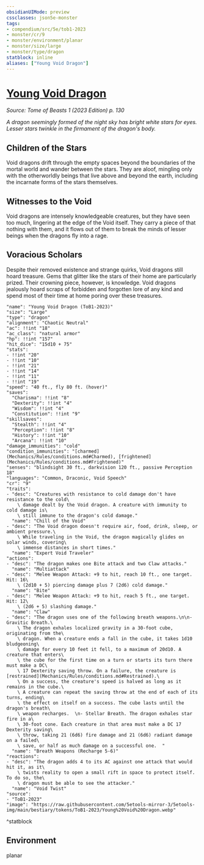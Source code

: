 ```yaml
---
obsidianUIMode: preview
cssclasses: json5e-monster
tags:
- compendium/src/5e/tob1-2023
- monster/cr/9
- monster/environment/planar
- monster/size/large
- monster/type/dragon
statblock: inline
aliases: ["Young Void Dragon"]
---
```

# [Young Void Dragon](Mechanics\bestiary\dragon/young-void-dragon-tob1-2023.md)
*Source: Tome of Beasts 1 (2023 Edition) p. 130*  

*A dragon seemingly formed of the night sky has bright white stars for eyes. Lesser stars twinkle in the firmament of the dragon's body.*

## Children of the Stars

Void dragons drift through the empty spaces beyond the boundaries of the mortal world and wander between the stars. They are aloof, mingling only with the otherworldly beings that live above and beyond the earth, including the incarnate forms of the stars themselves.

## Witnesses to the Void

Void dragons are intensely knowledgeable creatures, but they have seen too much, lingering at the edge of the Void itself. They carry a piece of that nothing with them, and it flows out of them to break the minds of lesser beings when the dragons fly into a rage.

## Voracious Scholars

Despite their removed existence and strange quirks, Void dragons still hoard treasure. Gems that glitter like the stars of their home are particularly prized. Their crowning piece, however, is knowledge. Void dragons jealously hoard scraps of forbidden and forgotten lore of any kind and spend most of their time at home poring over these treasures.

```statblock
"name": "Young Void Dragon (ToB1-2023)"
"size": "Large"
"type": "dragon"
"alignment": "Chaotic Neutral"
"ac": !!int "18"
"ac_class": "natural armor"
"hp": !!int "157"
"hit_dice": "15d10 + 75"
"stats":
- !!int "20"
- !!int "10"
- !!int "21"
- !!int "14"
- !!int "11"
- !!int "19"
"speed": "40 ft., fly 80 ft. (hover)"
"saves":
  "Charisma": !!int "8"
  "Dexterity": !!int "4"
  "Wisdom": !!int "4"
  "Constitution": !!int "9"
"skillsaves":
  "Stealth": !!int "4"
  "Perception": !!int "8"
  "History": !!int "10"
  "Arcana": !!int "10"
"damage_immunities": "cold"
"condition_immunities": "[charmed](Mechanics/Rules/conditions.md#Charmed), [frightened](Mechanics/Rules/conditions.md#Frightened)"
"senses": "blindsight 30 ft., darkvision 120 ft., passive Perception 18"
"languages": "Common, Draconic, Void Speech"
"cr": "9"
"traits":
- "desc": "Creatures with resistance to cold damage don't have resistance to the cold\
    \ damage dealt by the Void dragon. A creature with immunity to cold damage is\
    \ still immune to the dragon's cold damage."
  "name": "Chill of the Void"
- "desc": "The Void dragon doesn't require air, food, drink, sleep, or ambient pressure.\
    \ While traveling in the Void, the dragon magically glides on solar winds, covering\
    \ immense distances in short times."
  "name": "Expert Void Traveler"
"actions":
- "desc": "The dragon makes one Bite attack and two Claw attacks."
  "name": "Multiattack"
- "desc": "Melee Weapon Attack: +9 to hit, reach 10 ft., one target. Hit: 16\
    \ (2d10 + 5) piercing damage plus 7 (2d6) cold damage."
  "name": "Bite"
- "desc": "Melee Weapon Attack: +9 to hit, reach 5 ft., one target. Hit: 12\
    \ (2d6 + 5) slashing damage."
  "name": "Claw"
- "desc": "The dragon uses one of the following breath weapons.\n\n- Gravitic Breath.\
    \ The dragon exhales localized gravity in a 30-foot cube, originating from the\
    \ dragon. When a creature ends a fall in the cube, it takes 1d10 bludgeoning\
    \ damage for every 10 feet it fell, to a maximum of 20d10. A creature that enters\
    \ the cube for the first time on a turn or starts its turn there must make a DC\
    \ 17 Dexterity saving throw. On a failure, the creature is [restrained](Mechanics/Rules/conditions.md#Restrained).\
    \ On a success, the creature's speed is halved as long as it remains in the cube.\
    \ A creature can repeat the saving throw at the end of each of its turns, ending\
    \ the effect on itself on a success. The cube lasts until the dragon's breath\
    \ weapon recharges.  \n- Stellar Breath. The dragon exhales star fire in a\
    \ 30-foot cone. Each creature in that area must make a DC 17 Dexterity saving\
    \ throw, taking 21 (6d6) fire damage and 21 (6d6) radiant damage on a failed\
    \ save, or half as much damage on a successful one.  "
  "name": "Breath Weapons (Recharge 5-6)"
"reactions":
- "desc": "The dragon adds 4 to its AC against one attack that would hit it, as it\
    \ twists reality to open a small rift in space to protect itself. To do so, the\
    \ dragon must be able to see the attacker."
  "name": "Void Twist"
"source":
- "ToB1-2023"
"image": "https://raw.githubusercontent.com/5etools-mirror-3/5etools-img/main/bestiary/tokens/ToB1-2023/Young%20Void%20Dragon.webp"
```
^statblock

## Environment

planar